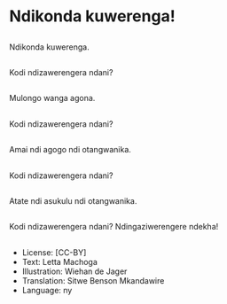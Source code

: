 # Ndikonda kuwerenga!

##
Ndikonda kuwerenga.

##
Kodi ndizawerengera ndani?

##
Mulongo wanga agona.

##
Kodi ndizawerengera ndani?

##
Amai ndi agogo ndi otangwanika.

##
Kodi ndizawerengera ndani?

##
Atate ndi asukulu ndi otangwanika.

##
Kodi ndizawerengera ndani? Ndingaziwerengere ndekha!

##
* License: [CC-BY]
* Text: Letta Machoga
* Illustration: Wiehan de Jager
* Translation: Sitwe Benson Mkandawire
* Language: ny
